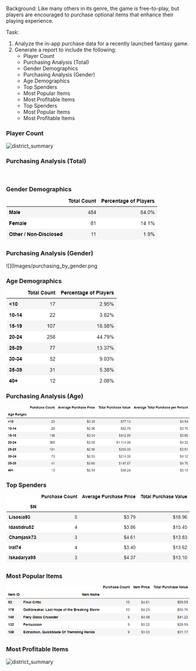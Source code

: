 
Background: Like many others in its genre, the game is free-to-play, but players are encouraged to purchase optional items that enhance their playing experience.

Task: 
1. Analyze the in-app purchase data for a recently launched fantasy game. 
2. Generate a report to include the following: 
	* Player Count
	* Purchasing Analysis (Total)
	* Gender Demographics
	* Purchasing Analysis (Gender)
	* Age Demographics
	* Top Spenders
	* Most Popular Items
	* Most Profitable Items
	* Top Spenders
	* Most Popular Items
	* Most Profitable Items

### Player Count
![district_summary](Images/district_summary.png)

### Purchasing Analysis (Total)
![]()

### Gender Demographics
![gender_demos](Images/gender_demographics.png)
### Purchasing Analysis (Gender)
![](Images/purchasing_by_gender.png

### Age Demographics
![age_demos](Images/players_by_age.png)
### Purchasing Analysis (Age)
![](Images/purchasing_by_age.png)

### Top Spenders
![](Images/top_spenders.png)

### Most Popular Items
![](Images/item_popularity.png)

### Most Profitable Items



![district_summary](Images/district_summary.png)



